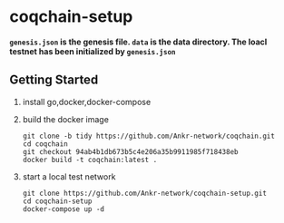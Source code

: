 # coqchain-setup

**`genesis.json` is the genesis file. `data` is the data directory. The loacl testnet  has been initialized by `genesis.json`**

## Getting Started

1. install go,docker,docker-compose

2. build the docker image

   ```shell
   git clone -b tidy https://github.com/Ankr-network/coqchain.git
   cd coqchain
   git checkout 94ab4b1db673b5c4e206a35b9911985f718438eb
   docker build -t coqchain:latest .
   ```

3. start a local test network

   ```shell
   git clone https://github.com/Ankr-network/coqchain-setup.git
   cd coqchain-setup
   docker-compose up -d 
   ```

   
